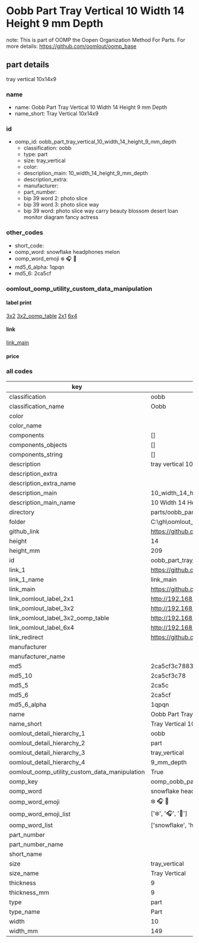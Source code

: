 # Oobb Part Tray Vertical 10 Width 14 Height 9 mm Depth  

note: This is part of OOMP the Oopen Organization Method For Parts. For more details: https://github.com/oomlout/oomp_base

##  part details
  



tray vertical 10x14x9



### name
* name: Oobb Part Tray Vertical 10 Width 14 Height 9 mm Depth
* name_short: Tray Vertical 10x14x9 
### id
* oomp_id: oobb_part_tray_vertical_10_width_14_height_9_mm_depth
  * classification: oobb
  * type: part
  * size: tray_vertical
  * color: 
  * description_main: 10_width_14_height_9_mm_depth
  * description_extra: 
  * manufacturer: 
  * part_number: 
  * bip 39 word 2: photo slice
  * bip 39 word 3: photo slice way
  * bip 39 word: photo slice way carry beauty blossom desert loan monitor diagram fancy actress

### other_codes
* short_code: 
* oomp_word: snowflake headphones melon
* oomp_word_emoji :snowflake: :headphones: :melon:
* md5_6_alpha: 1qpqn
* md5_6: 2ca5cf






### oomlout_oomp_utility_custom_data_manipulation
#### label print
[3x2](http://192.168.1.245:1112/?label=oomp%201qpqn)
[3x2_oomp_table](http://192.168.1.108:1112/?label=oomp%201qpqn)
[2x1](http://192.168.1.242:1112/?label=oomp%201qpqn)
[6x4](http://192.168.1.55:1112/?label=oomp%201qpqn)    

#### link

[link_main](https://github.com/oomlout/oomlout_oobb_version_4_generated_parts/tree/main/navigation_oomp/oobb/part/tray_vertical/10_width_14_height_9_mm_depth/part)                              

#### price







### all codes 
| key | value |  
| --- | --- |  
| classification | oobb |  
| classification_name | Oobb |  
| color |  |  
| color_name |  |  
| components | [] |  
| components_objects | [] |  
| components_string | [] |  
| description | tray vertical 10x14x9 |  
| description_extra |  |  
| description_extra_name |  |  
| description_main | 10_width_14_height_9_mm_depth |  
| description_main_name | 10 Width 14 Height 9 mm Depth |  
| directory | parts/oobb_part_tray_vertical_10_width_14_height_9_mm_depth |  
| folder | C:\gh\oomlout_oobb_version_4_generated_parts\parts\oobb_part_tray_vertical_10_width_14_height_9_mm_depth |  
| github_link | https://github.com/oomlout/oomlout_oomp_part_src/tree/main/parts/oobb_part_tray_vertical_10_width_14_height_9_mm_depth |  
| height | 14 |  
| height_mm | 209 |  
| id | oobb_part_tray_vertical_10_width_14_height_9_mm_depth |  
| link_1 | https://github.com/oomlout/oomlout_oobb_version_4_generated_parts/tree/main/navigation_oomp/oobb/part/tray_vertical/10_width_14_height_9_mm_depth/part |  
| link_1_name | link_main |  
| link_main | https://github.com/oomlout/oomlout_oobb_version_4_generated_parts/tree/main/navigation_oomp/oobb/part/tray_vertical/10_width_14_height_9_mm_depth/part |  
| link_oomlout_label_2x1 | http://192.168.1.242:1112/?label=oomp%201qpqn |  
| link_oomlout_label_3x2 | http://192.168.1.245:1112/?label=oomp%201qpqn |  
| link_oomlout_label_3x2_oomp_table | http://192.168.1.108:1112/?label=oomp%201qpqn |  
| link_oomlout_label_6x4 | http://192.168.1.55:1112/?label=oomp%201qpqn |  
| link_redirect | https://github.com/oomlout/oomlout_oobb_version_4_generated_parts/tree/main/parts/oobb_tray_vertical_10_14_09 |  
| manufacturer |  |  
| manufacturer_name |  |  
| md5 | 2ca5cf3c788307746009d22ff032dd1d |  
| md5_10 | 2ca5cf3c78 |  
| md5_5 | 2ca5c |  
| md5_6 | 2ca5cf |  
| md5_6_alpha | 1qpqn |  
| name | Oobb Part Tray Vertical 10 Width 14 Height 9 mm Depth |  
| name_short | Tray Vertical 10x14x9  |  
| oomlout_detail_hierarchy_1 | oobb |  
| oomlout_detail_hierarchy_2 | part |  
| oomlout_detail_hierarchy_3 | tray_vertical |  
| oomlout_detail_hierarchy_4 | 9_mm_depth |  
| oomlout_oomp_utility_custom_data_manipulation | True |  
| oomp_key | oomp_oobb_part_tray_vertical_10_width_14_height_9_mm_depth |  
| oomp_word | snowflake headphones melon |  
| oomp_word_emoji | :snowflake: :headphones: :melon: |  
| oomp_word_emoji_list | [':snowflake:', ':headphones:', ':melon:'] |  
| oomp_word_list | ['snowflake', 'headphones', 'melon'] |  
| part_number |  |  
| part_number_name |  |  
| short_name |  |  
| size | tray_vertical |  
| size_name | Tray Vertical |  
| thickness | 9 |  
| thickness_mm | 9 |  
| type | part |  
| type_name | Part |  
| width | 10 |  
| width_mm | 149 |  
